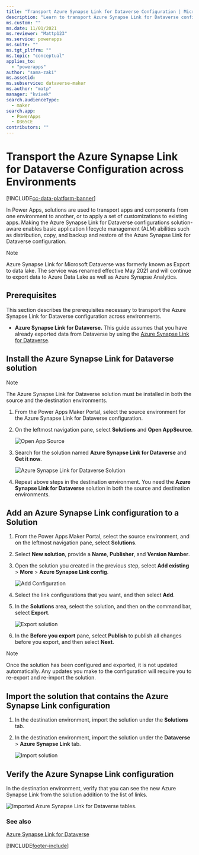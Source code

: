 ```yaml
---
title: "Transport Azure Synapse Link for Dataverse Configuration | MicrosoftDocs"
description: "Learn to transport Azure Synapse Link for Dataverse configurations across environments."
ms.custom: ""
ms.date: 11/01/2021
ms.reviewer: "Mattp123"
ms.service: powerapps
ms.suite: ""
ms.tgt_pltfrm: ""
ms.topic: "conceptual"
applies_to: 
  - "powerapps"
author: "sama-zaki"
ms.assetid: 
ms.subservice: dataverse-maker
ms.author: "matp"
manager: "kvivek"
search.audienceType: 
  - maker
search.app: 
  - PowerApps
  - D365CE
contributors: ""
---
```


# Transport the Azure Synapse Link for Dataverse Configuration across Environments

[!INCLUDE[cc-data-platform-banner](../../includes/cc-data-platform-banner.md)]

In Power Apps, solutions are used to transport apps and components from one environment to another, or to apply a set of customizations to existing apps. Making the Azure Synapse Link for Dataverse configurations solution-aware enables basic application lifecycle management (ALM) abilities such as distribution, copy, and backup and restore of the Azure Synapse Link for Dataverse configuration.

> [!NOTE]
> Azure Synapse Link for Microsoft Dataverse was formerly known as Export to data lake. The service was renamed effective May 2021 and will continue to export data to Azure Data Lake as well as Azure Synapse Analytics.

## Prerequisites

This section describes the prerequisites necessary to transport the Azure Synapse Link for Dataverse configuration across environments.

- **Azure Synapse Link for Dataverse.** This guide assumes that you have already exported data from Dataverse by using the [Azure Synapse Link for Dataverse](export-to-data-lake.md).

## Install the Azure Synapse Link for Dataverse solution

> [!NOTE]
> The Azure Synapse Link for Dataverse solution must be installed in both the source and the destination environments.

1. From the Power Apps Maker Portal, select the source environment for the Azure Synapse Link for Dataverse configuration.

2. On the leftmost navigation pane, select **Solutions** and **Open AppSource**.

    ![Open App Source](media/open-app-source.png "Open App Source")

3. Search for the solution named **Azure Synapse Link for Dataverse** and **Get it now**.

    ![Azure Synapse Link for Dataverse Solution](media/asl-solution.png "Azure Synapse Link for Dataverse Solution")

4. Repeat above steps in the destination environment. You need the **Azure Synapse Link for Dataverse** solution in both the source and destination environments.

## Add an Azure Synapse Link configuration to a Solution

1. From the Power Apps Maker Portal, select the source environment, and on the leftmost navigation pane, select **Solutions**.

2. Select **New solution**, provide a **Name**, **Publisher**, and **Version Number**.  

3. Open the solution you created in the previous step, select **Add existing** > **More** > **Azure Synapse Link config**.

    ![Add Configuration](media/asl-add-config.png "Add Configuration")

4. Select the link configurations that you want, and then select **Add**.

5. In the **Solutions** area, select the solution, and then on the command bar, select **Export**.

    ![Export solution](media/export-solution.png "Export solution")

6. In the **Before you export** pane, select **Publish** to publish all changes before you export, and then select **Next**.

> [!NOTE]
> Once the solution has been configured and exported, it is not updated automatically. Any updates you make to the configuration will require you to re-export and re-import the solution.

## Import the solution that contains the Azure Synapse Link configuration

1. In the destination environment, import the solution under the **Solutions** tab.

2. In the destination environment, import the solution under the **Dataverse** > **Azure Synapse Link** tab.

    ![Import solution](media/import-solution.png "Import solution")

## Verify the Azure Synapse Link configuration

In the destination environment, verify that you can see the new Azure Synapse Link from the solution addition to the list of links.

![Imported Azure Synapse Link for Dataverse tables.](media/imported-export-entities.png "Imported Azure Synapse Link for Dataverse tables")

### See also

[Azure Synapse Link for Dataverse](./export-to-data-lake.md)

[!INCLUDE[footer-include](../../includes/footer-banner.md)]
